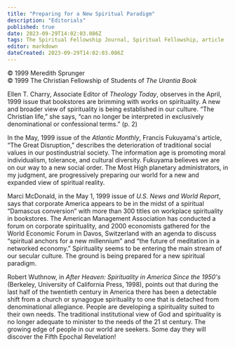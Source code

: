 ```yaml
---
title: "Preparing for a New Spiritual Paradigm"
description: "Editorials"
published: true
date: 2023-09-29T14:02:03.086Z
tags: The Spiritual Fellowship Journal, Spiritual Fellowship, article
editor: markdown
dateCreated: 2023-09-29T14:02:03.086Z
---
```


<p class="v-card v-sheet theme--light gray lighten-3 px-2">© 1999 Meredith Sprunger<br>© 1999 The Christian Fellowship of Students of <i>The Urantia Book</i></p>

Ellen T. Charry, Associate Editor of _Theology Today_, observes in the April, 1999 issue that bookstores are brimming with works on spirituality. A new and broader view of spirituality is being established in our culture. “The Christian life,” she says, “can no longer be interpreted in exclusively denominational or confessional terms.” (p. 2)

In the May, 1999 issue of the _Atlantic Monthly_, Francis Fukuyama's article, “The Great Disruption,” describes the deterioration of traditional social values in our postindustrial society. The information age is promoting moral individualism, tolerance, and cultural diversity. Fukuyama believes we are on our way to a new social order. The Most High planetary administrators, in my judgment, are progressively preparing our world for a new and expanded view of spiritual reality.

Marci McDonald, in the May 1, 1999 issue of _U.S. News and World Report_, says that corporate America appears to be in the midst of a spiritual “Damascus conversion” with more than 300 titles on workplace spirituality in bookstores. The American Management Association has conducted a forum on corporate spirituality, and 2000 economists gathered for the World Economic Forum in Davos, Switzerland with an agenda to discuss “spiritual anchors for a new millennium” and “the future of meditation in a networked economy.” Spirituality seems to be entering the main stream of our secular culture. The ground is being prepared for a new spiritual paradigm.

Robert Wuthnow, in _After Heaven: Spirituality in America Since the 1950's_ (Berkeley, University of California Press, 1998), points out that during the last half of the twentieth century in America there has been a detectable shift from a church or synagogue spirituality to one that is detached from denominational allegiance. People are developing a spirituality suited to their own needs. The traditional institutional view of God and spirituality is no longer adequate to minister to the needs of the 21 st century. The growing edge of people in our world are seekers. Some day they will discover the Fifth Epochal Revelation!